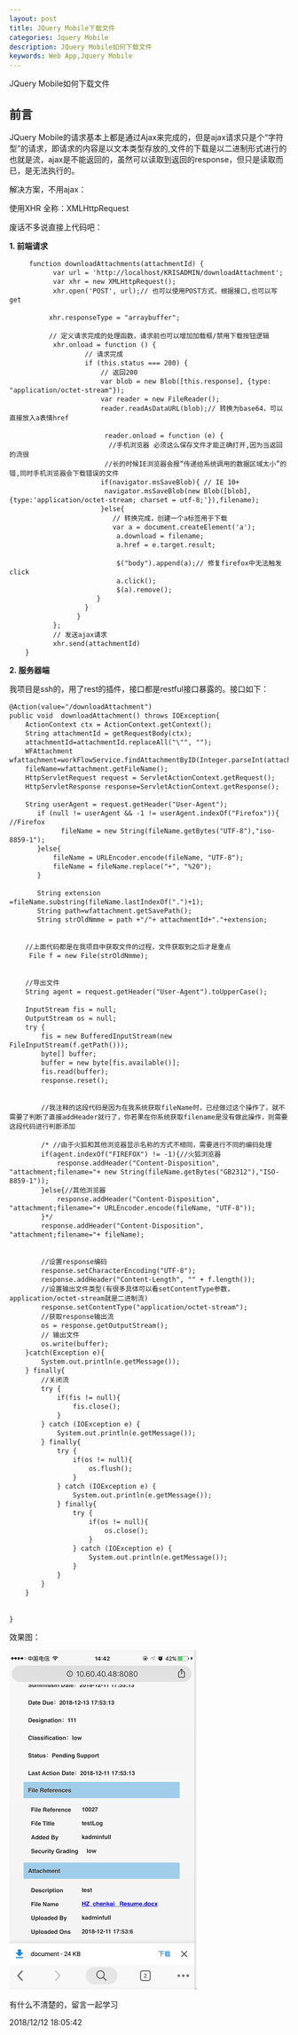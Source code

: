 ```yaml
---
layout: post
title: JQuery Mobile下载文件
categories: Jquery Mobile
description: JQuery Mobile如何下载文件
keywords: Web App,Jquery Mobile
---
```

JQuery Mobile如何下载文件
## 前言
JQuery Mobile的请求基本上都是通过Ajax来完成的，但是ajax请求只是个“字符型”的请求，即请求的内容是以文本类型存放的,文件的下载是以二进制形式进行的也就是流，ajax是不能返回的，虽然可以读取到返回的response，但只是读取而已，是无法执行的。 

解决方案，不用ajax：


使用XHR 全称：XMLHttpRequest



废话不多说直接上代码吧：

**1. 前端请求**

         function downloadAttachments(attachmentId) {
    		   var url = 'http://localhost/KRISADMIN/downloadAttachment';
    		   var xhr = new XMLHttpRequest();
    		   xhr.open('POST', url);// 也可以使用POST方式，根据接口,也可以写get
    		  
			  xhr.responseType = "arraybuffer";
    		  
			  // 定义请求完成的处理函数，请求前也可以增加加载框/禁用下载按钮逻辑
    		   xhr.onload = function () {
		    		   // 请求完成
		    		   if (this.status === 200) {
			    		   // 返回200
			    		   var blob = new Blob([this.response], {type: "application/octet-stream"});
			    		   var reader = new FileReader();
			    		   reader.readAsDataURL(blob);// 转换为base64，可以直接放入a表情href
			    		   
							reader.onload = function (e) {
			    			 //手机浏览器 必须这么保存文件才能正确打开,因为当返回的流很
							//长的时候IE浏览器会报“传递给系统调用的数据区域太小”的错,同时手机浏览器会下载错误的文件
			    		   if(navigator.msSaveBlob){ // IE 10+ 
			    		   	navigator.msSaveBlob(new Blob([blob],{type:'application/octet-stream; charset = utf-8;'}),filename); 
			    		   }else{
			    			  // 转换完成，创建一个a标签用于下载
			    			  var a = document.createElement('a');
			    			   a.download = filename;
			    			   a.href = e.target.result;
			    			   
			    			   $("body").append(a);// 修复firefox中无法触发click
			    			   a.click();
			    			   $(a).remove();  
			    		  }
		    		   }
	    		     }
    		   };
    		   // 发送ajax请求
    		   xhr.send(attachmentId)
    	}

**2. 服务器端**

我项目是ssh的，用了rest的插件，接口都是restful接口暴露的。接口如下：

	@Action(value="/downloadAttachment")
	public void  downloadAttachment() throws IOException{
		ActionContext ctx = ActionContext.getContext();
		String attachmentId = getRequestBody(ctx);
		attachmentId=attachmentId.replaceAll("\"", "");
		WFAttachment wfattachment=workFlowService.findAttachmentByID(Integer.parseInt(attachmentId));
		fileName=wfattachment.getFileName();
		HttpServletRequest request = ServletActionContext.getRequest();
		HttpServletResponse response=ServletActionContext.getResponse();
		 
		String userAgent = request.getHeader("User-Agent");  
	       if (null != userAgent && -1 != userAgent.indexOf("Firefox")){ //Firefox  
	        	 fileName = new String(fileName.getBytes("UTF-8"),"iso-8859-1");     
	       }else{     
	    	   fileName = URLEncoder.encode(fileName, "UTF-8"); 
	    	   fileName = fileName.replace("+", "%20");
	       }
	       
		   String extension =fileName.substring(fileName.lastIndexOf(".")+1);
		   String path=wfattachment.getSavePath();
		   String strOldNmme = path +"/"+ attachmentId+"."+extension;
		 

		//上面代码都是在我项目中获取文件的过程，文件获取到之后才是重点
		 File f = new File(strOldNmme);
		 
		   
		//导出文件
		String agent = request.getHeader("User-Agent").toUpperCase();
		
		InputStream fis = null;
		OutputStream os = null;
		try {
		    fis = new BufferedInputStream(new FileInputStream(f.getPath()));
		    byte[] buffer;
		    buffer = new byte[fis.available()];
		    fis.read(buffer);
		    response.reset();
		   
			
			//我注释的这段代码是因为在我系统获取fileName时，已经做过这个操作了，就不需要了判断了直接addHeader就行了，你若果在你系统获取filename是没有做此操作，则需要这段代码进行判断添加
			
			/* //由于火狐和其他浏览器显示名称的方式不相同，需要进行不同的编码处理
		    if(agent.indexOf("FIREFOX") != -1){//火狐浏览器
		    	response.addHeader("Content-Disposition", "attachment;filename="+ new String(fileName.getBytes("GB2312"),"ISO-8859-1"));
		    }else{//其他浏览器
		    	response.addHeader("Content-Disposition", "attachment;filename="+ URLEncoder.encode(fileName, "UTF-8"));
		    }*/
		    response.addHeader("Content-Disposition", "attachment;filename="+ fileName);
		    

			//设置response编码
		    response.setCharacterEncoding("UTF-8");
		    response.addHeader("Content-Length", "" + f.length());
		    //设置输出文件类型(有很多具体可以看setContentType参数，application/octet-stream就是二进制流)  
		    response.setContentType("application/octet-stream");
		    //获取response输出流
		    os = response.getOutputStream();
		    // 输出文件
		    os.write(buffer);
		}catch(Exception e){
		    System.out.println(e.getMessage());
		} finally{
		    //关闭流
		    try {
		        if(fis != null){
		            fis.close();
		        }
		    } catch (IOException e) {
		        System.out.println(e.getMessage());
		    } finally{
		        try {
		            if(os != null){
		                os.flush();
		            }
		        } catch (IOException e) {
		            System.out.println(e.getMessage());
		        } finally{
		            try {
		                if(os != null){
		                    os.close();
		                }
		            } catch (IOException e) {
		                System.out.println(e.getMessage());
		            }
		        }
		    }
		}
		  
		 
	}
效果图：

![](/images/posts/jquerymobile/download-doc.png)

有什么不清楚的，留言一起学习

2018/12/12 18:05:42 